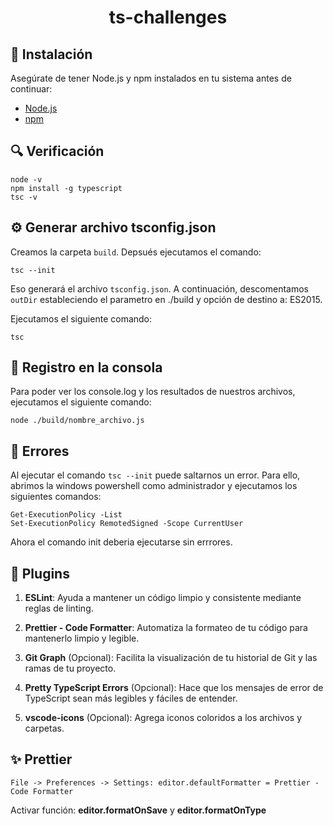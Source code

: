 <div align="center">
<h1 align="center"> ts-challenges </h1> 
</div>

## 🔧 Instalación

Asegúrate de tener Node.js y npm instalados en tu sistema antes de continuar:

- [Node.js](https://nodejs.org/en/download)
- [npm](https://www.npmjs.com/)

## 🔍 Verificación

```
node -v
npm install -g typescript
tsc -v
```

## ⚙️ Generar archivo tsconfig.json

Creamos la carpeta `build`. Depsués ejecutamos el comando:

```
tsc --init
```

Eso generará el archivo `tsconfig.json`. A continuación, descomentamos `outDir` estableciendo el parametro en ./build y opción de destino a: ES2015.

Ejecutamos el siguiente comando:

```
tsc
```

## 📜 Registro en la consola

Para poder ver los console.log y los resultados de nuestros archivos, ejecutamos el siguiente comando:

```
node ./build/nombre_archivo.js
```

## 🚫 Errores

Al ejecutar el comando `tsc --init` puede saltarnos un error. Para ello, abrimos la windows powershell como administrador y ejecutamos los siguientes comandos:

```
Get-ExecutionPolicy -List
Set-ExecutionPolicy RemotedSigned -Scope CurrentUser
```

Ahora el comando init deberia ejecutarse sin errrores.

## 🔌 Plugins

1. **ESLint**: Ayuda a mantener un código limpio y consistente mediante reglas de linting.

2. **Prettier - Code Formatter**: Automatiza la formateo de tu código para mantenerlo limpio y legible.

3. **Git Graph** (Opcional): Facilita la visualización de tu historial de Git y las ramas de tu proyecto.

4. **Pretty TypeScript Errors** (Opcional): Hace que los mensajes de error de TypeScript sean más legibles y fáciles de entender.

5. **vscode-icons** (Opcional): Agrega iconos coloridos a los archivos y carpetas.

## ✨ Prettier

`File -> Preferences -> Settings: editor.defaultFormatter = Prettier - Code Formatter`

Activar función: **editor.formatOnSave** y **editor.formatOnType**
